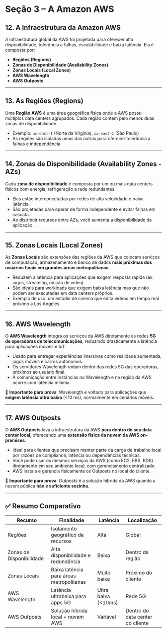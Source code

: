 # Seção 3 – A Amazon AWS

## 12. A Infraestrutura da Amazon AWS

A infraestrutura global da AWS foi projetada para oferecer alta disponibilidade, tolerância a falhas, escalabilidade e baixa latência. Ela é composta por:

- **Regiões (Regions)**
- **Zonas de Disponibilidade (Availability Zones)**
- **Zonas Locais (Local Zones)**
- **AWS Wavelength**
- **AWS Outposts**

---

## 13. As Regiões (Regions)

Uma **Região AWS** é uma área geográfica física onde a AWS possui múltiplos data centers agrupados. Cada região contém pelo menos duas zonas de disponibilidade.

- Exemplo: `us-east-1` (Norte da Virgínia), `sa-east-1` (São Paulo)
- As regiões são isoladas umas das outras para oferecer tolerância a falhas e independência.

---

## 14. Zonas de Disponibilidade (Availability Zones - AZs)

Cada **zona de disponibilidade** é composta por um ou mais data centers físicos com energia, refrigeração e rede redundantes.

- Elas estão interconectadas por redes de alta velocidade e baixa latência.
- São projetadas para operar de forma independente e evitar falhas em cascata.
- Ao distribuir recursos entre AZs, você aumenta a disponibilidade da aplicação.

---

## 15. Zonas Locais (Local Zones)

As **Zonas Locais** são extensões das regiões da AWS que colocam serviços de computação, armazenamento e banco de dados **mais próximas dos usuários finais em grandes áreas metropolitanas**.

- Reduzem a latência para aplicações que exigem resposta rápida (ex: jogos, streaming, edição de vídeo).
- São ideais para workloads que exigem baixa latência mas que não podem ser executadas em data centers próprios.
- Exemplo de uso: um estúdio de cinema que edita vídeos em tempo real próximo a Los Angeles.

---

## 16. AWS Wavelength

O **AWS Wavelength** integra os serviços da AWS diretamente às redes **5G de operadoras de telecomunicações**, reduzindo drasticamente a latência para aplicações móveis e IoT.

- Usado para entregar experiências imersivas como realidade aumentada, jogos móveis e carros autônomos.
- Os servidores Wavelength rodam dentro das redes 5G das operadoras, próximos ao usuário final.
- A comunicação entre instâncias no Wavelength e na região da AWS ocorre com latência mínima.

📌 **Importante para prova**: Wavelength é voltado para aplicações que **exigem latência ultra baixa** (<10 ms), normalmente em cenários móveis.

---

## 17. AWS Outposts

O **AWS Outposts** leva a infraestrutura da AWS **para dentro do seu data center local**, oferecendo uma **extensão física da nuvem da AWS on-premises**.

- Ideal para clientes que precisam manter parte da carga de trabalho local por razões de compliance, latência ou dependências técnicas.
- Você pode usar os mesmos serviços da AWS (como EC2, EBS, RDS) diretamente em seu ambiente local, com gerenciamento centralizado.
- AWS instala e gerencia fisicamente os Outposts no local do cliente.

📌 **Importante para prova**: Outposts é a solução híbrida da AWS quando a nuvem pública **não é suficiente sozinha**.

---

## ✅ Resumo Comparativo

| Recurso          | Finalidade                                        | Latência        | Localização      |
|------------------|---------------------------------------------------|------------------|------------------|
| Regiões          | Isolamento geográfico de recursos                 | Alta             | Global           |
| Zonas de Disponibilidade | Alta disponibilidade e redundância         | Baixa            | Dentro da região |
| Zonas Locais     | Baixa latência para áreas metropolitanas          | Muito baixa      | Próximo do cliente |
| AWS Wavelength   | Latência ultrabaixa para apps 5G                  | Ultra baixa (<10ms) | Rede 5G          |
| AWS Outposts     | Solução híbrida local + nuvem AWS                 | Variável         | Dentro do data center do cliente |
